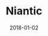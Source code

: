 ---
layout: site
title: "Niantic"
date: 2018-01-02
categories: [entertainment]
version: 1.5.7
major: 1
minor: 5
patch: 7
slug: niantic
link: https://nianticlabs.com/
submitter: lpolepeddi
permalink: /sites/:slug
---